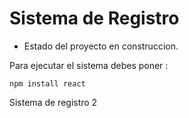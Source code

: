 <h1>Sistema de Registro</h1>

- Estado del proyecto en construccion.

Para ejecutar el sistema debes poner :

```npm install react```

Sistema de registro 2

